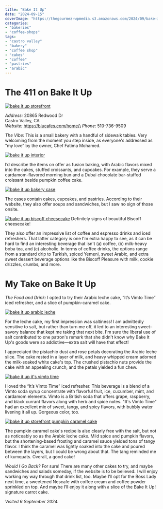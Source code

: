 ```yaml
---
title: "Bake It Up"
date: "2024-09-15"
coverImage: "https://thegourmez-wpmedia.s3.amazonaws.com/2024/09/bake-it-up-aug-2024+(8)-sized.jpg"
categories:
- "bakeries"
- "coffee-shops"
tags:
- "castro valley"
- "bakery"
- "coffee shop"
- "cakes"
- "coffee"
- "pastries"
- "arabic"
---
```


# The 411 on Bake It Up

[![bake it up storefront](https://thegourmez-wpmedia.s3.amazonaws.com/2024/09/bake-it-up-aug-2024+(11)-sized.jpg)](https://thegourmez-wpmedia.s3.amazonaws.com/2024/09/bake-it-up-aug-2024+(11)-sized.jpg)

*Address:* 20865 Redwood Dr\
Castro Valley, CA\
*Website:* https://biucafes.com/home/\
*Phone:* 510-736-9509

*The Vibe:* This is a small bakery with a handful of sidewalk tables. Very welcoming from the moment you step inside, as everyone's addressed as “my love” by the owner, Chef Fatima Mohamed.

[![bake it up interior](https://thegourmez-wpmedia.s3.amazonaws.com/2024/09/bake-it-up-aug-2024+(10)-sized.jpg)](https://thegourmez-wpmedia.s3.amazonaws.com/2024/09/bake-it-up-aug-2024+(10)-sized.jpg)

I’d describe the items on offer as fusion baking, with Arabic flavors mixed into the cakes, stuffed croissants, and cupcakes. For example, they serve a cardamom-flavored morning bun and a Dubai chocolate bar-stuffed croissant beside pumpkin coffee cake.

[![bake it up bakery case](https://thegourmez-wpmedia.s3.amazonaws.com/2024/09/bake-it-up-aug-2024+(7)-sized.jpg)](https://thegourmez-wpmedia.s3.amazonaws.com/2024/09/bake-it-up-aug-2024+(7)-sized.jpg)

The cases contain cakes, cupcakes, and pastries. According to their website, they also offer soups and sandwiches, but I saw no sign of those onsite.

<div class="caption">

[![bake it up biscoff cheesecake](https://thegourmez-wpmedia.s3.amazonaws.com/2024/09/bake-it-up-aug-2024+(8)-sized.jpg)](https://thegourmez-wpmedia.s3.amazonaws.com/2024/09/bake-it-up-aug-2024+(8)-sized.jpg) Definitely signs of beautiful Biscoff cheesecake! </div>

They also offer an impressive list of coffee and espresso drinks and iced refreshers. That latter category is one I'm extra happy to see, as it can be hard to find an interesting beverage that isn't (a) coffee, (b) milk-heavy boba tea, and (c) alcoholic. In terms of coffee drinks, the options range from a standard drip to Turkish, spiced Yemeni, sweet Arabic, and extra sweet dessert beverage options like the Biscoff Pleasure with milk, cookie drizzles, crumbs, and more.

# My Take on Bake It Up

*The Food and Drink:* I opted to try their Arabic leche cake, “It’s Vimto Time” iced refresher, and a slice of pumpkin-caramel cake.

[![bake it up arabic leche](https://thegourmez-wpmedia.s3.amazonaws.com/2024/09/bake-it-up-aug-2024+(13)-sized.jpg)](https://thegourmez-wpmedia.s3.amazonaws.com/2024/09/bake-it-up-aug-2024+(13)-sized.jpg)

For the leche cake, my first impression was saltiness! I am admittedly sensitive to salt, but rather than turn me off, it led to an interesting sweet–savory balance that kept me taking that next bite. I'm sure the liberal use of salt contributed to one patron's remark that she didn't know why Bake It Up's goods were so addictive—extra salt will have that effect!

I appreciated the pistachio dust and rose petals decorating the Arabic leche slice. The cake rested in a layer of milk, and heavy whipped cream adorned the milk-soaked white cake's top. The crushed pistachio nuts provide the cake with an appealing crunch, and the petals yielded a fun chew.

[![bake it up it's vimto time](https://thegourmez-wpmedia.s3.amazonaws.com/2024/09/bake-it-up-aug-2024+(1)-sized.jpg)](https://thegourmez-wpmedia.s3.amazonaws.com/2024/09/bake-it-up-aug-2024+(1)-sized.jpg)

I loved the “It’s Vimto Time” iced refresher. This beverage is a blend of a Vimto soda syrup concentrate with flavorful fruit, ice, cucumber, mint, and cardamom elements. Vimto is a British soda that offers grape, raspberry, and black currant flavors along with herb and spice notes. "It's Vimto Time" had an excellent mix of sweet, tangy, and spicy flavors, with bubbly water livening it all up. Gorgeous color, too.

[![bake it up storefront pumpkin caramel cake](https://thegourmez-wpmedia.s3.amazonaws.com/2024/09/bake-it-up-aug-2024+(14)-sized.jpg)](https://thegourmez-wpmedia.s3.amazonaws.com/2024/09/bake-it-up-aug-2024+(14)-sized.jpg)

The pumpkin caramel cake's recipe is also clearly free with the salt, but not as noticeably so as the Arabic leche cake. Mild spice and pumpkin flavors, but the shortening-based frosting and caramel sauce yielded tons of tangy flavor. I think the caramel was lightly soaked into the cake and poured between the layers, but I could be wrong about that. The tang reminded me of kumquats. Overall, a good cake!

*Would I Go Back?* For sure! There are many other cakes to try, and maybe sandwiches and salads someday, if the website is to be believed. I will enjoy working my way through that drink list, too. Maybe I'll opt for the Boss Lady next time, a sweetened Nescafe with coffee cream and coffee powder sprinkled on top. And maybe I'll enjoy it along with a slice of the Bake It Up! signature carrot cake.

*Visited 6 September 2024.*
